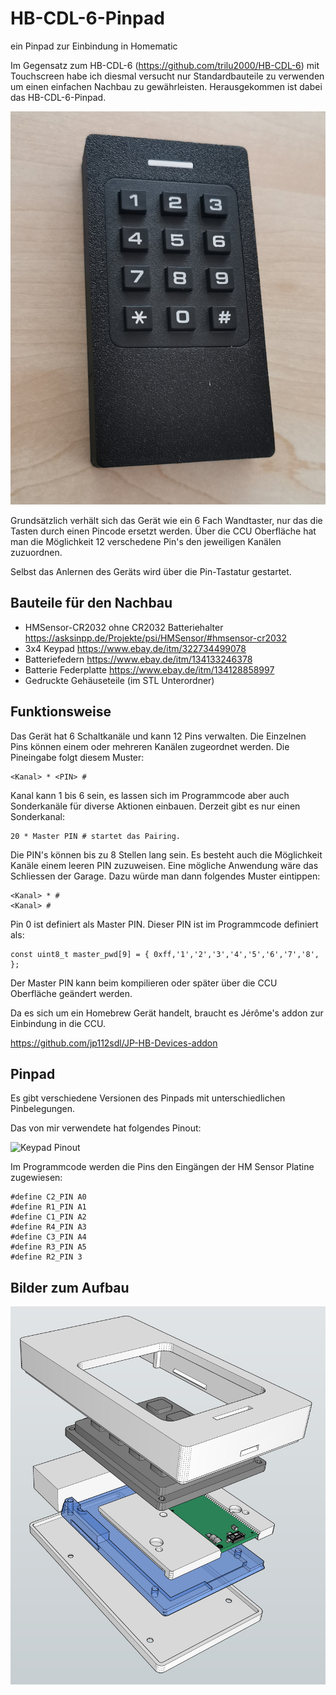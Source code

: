 # HB-CDL-6-Pinpad
ein Pinpad zur Einbindung in Homematic

Im Gegensatz zum HB-CDL-6 (https://github.com/trilu2000/HB-CDL-6) mit Touchscreen habe ich diesmal versucht nur Standardbauteile zu verwenden um einen einfachen Nachbau zu gewährleisten.
Herausgekommen ist dabei das HB-CDL-6-Pinpad.

![Gerätebild](/Pictures/pinpad-small.png)

Grundsätzlich verhält sich das Gerät wie ein 6 Fach Wandtaster, nur das die Tasten durch einen Pincode ersetzt werden.
Über die CCU Oberfläche hat man die Möglichkeit 12 verschedene Pin's den jeweiligen Kanälen zuzuordnen.

Selbst das Anlernen des Geräts wird über die Pin-Tastatur gestartet.


## Bauteile für den Nachbau
* HMSensor-CR2032 ohne CR2032 Batteriehalter https://asksinpp.de/Projekte/psi/HMSensor/#hmsensor-cr2032
* 3x4 Keypad https://www.ebay.de/itm/322734499078
* Batteriefedern https://www.ebay.de/itm/134133246378
* Batterie Federplatte https://www.ebay.de/itm/134128858997
* Gedruckte Gehäuseteile (im STL Unterordner) 


## Funktionsweise
Das Gerät hat 6 Schaltkanäle und kann 12 Pins verwalten. Die Einzelnen Pins können einem oder mehreren Kanälen zugeordnet werden.
Die Pineingabe folgt diesem Muster:
```
<Kanal> * <PIN> #
```

Kanal kann 1 bis 6 sein, es lassen sich im Programmcode aber auch Sonderkanäle für diverse Aktionen einbauen.
Derzeit gibt es nur einen Sonderkanal:
```
20 * Master PIN # startet das Pairing.
```

Die PIN's können bis zu 8 Stellen lang sein. Es besteht auch die Möglichkeit Kanäle einem leeren PIN zuzuweisen.
Eine mögliche Anwendung wäre das Schliessen der Garage.
Dazu würde man dann folgendes Muster eintippen:
```
<Kanal> * #
<Kanal> #
```
  
Pin 0 ist definiert als Master PIN. Dieser PIN ist im Programmcode definiert als: 
```
const uint8_t master_pwd[9] = { 0xff,'1','2','3','4','5','6','7','8', };
```
Der Master PIN kann beim kompilieren oder später über die CCU Oberfläche geändert werden.

Da es sich um ein Homebrew Gerät handelt, braucht es Jérôme's addon zur Einbindung in die CCU.

 https://github.com/jp112sdl/JP-HB-Devices-addon
 
 
## Pinpad

Es gibt verschiedene Versionen des Pinpads mit unterschiedlichen Pinbelegungen.

 Das von mir verwendete hat folgendes Pinout:

![Keypad Pinout](/Pictures/keypad-pinout-small.jpg)

Im Programmcode werden die Pins den Eingängen der HM Sensor Platine zugewiesen:
```
#define C2_PIN A0
#define R1_PIN A1
#define C1_PIN A2
#define R4_PIN A3
#define C3_PIN A4
#define R3_PIN A5
#define R2_PIN 3
```


## Bilder zum Aufbau

![Pinpad exploded view](/Pictures/exploded-view.png)


